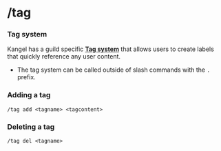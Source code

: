 # /tag

### Tag system
Kangel has a guild specific **[Tag system](/docs/glossary/tags)** that allows users to create labels that quickly reference any user content.
- The tag system can be called outside of slash commands with the `.` prefix.

### Adding a tag
`/tag add <tagname> <tagcontent>`

### Deleting a tag
`/tag del <tagname>`